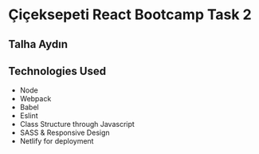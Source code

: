 # Çiçeksepeti React Bootcamp Task 2

## Talha Aydın

## Technologies Used

- Node
- Webpack
- Babel
- Eslint
- Class Structure through Javascript
- SASS & Responsive Design
- Netlify for deployment
